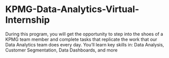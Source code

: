 # KPMG-Data-Analytics-Virtual-Internship
During this program, you will get the opportunity to step into the shoes of a KPMG team member and complete tasks that replicate the work that our Data Analytics team does every day. You’ll learn key skills in: Data Analysis, Customer Segmentation, Data Dashboards, and more
